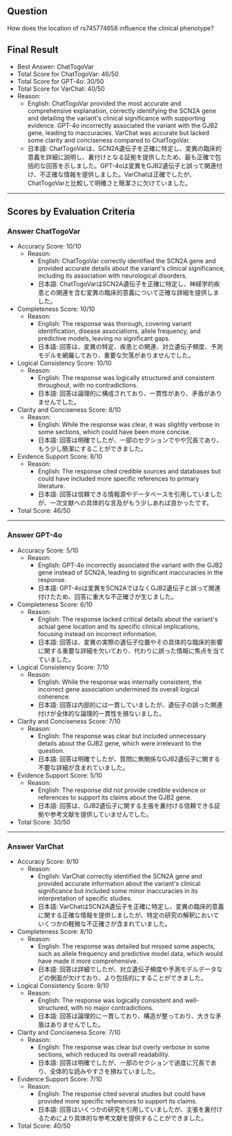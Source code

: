 ## Question

How does the location of rs745774658 influence the clinical phenotype?

## Final Result

- Best Answer: ChatTogoVar
- Total Score for ChatTogoVar: 46/50
- Total Score for GPT-4o: 30/50
- Total Score for VarChat: 40/50
- Reason:
  - English: ChatTogoVar provided the most accurate and comprehensive explanation, correctly identifying the SCN2A gene and detailing the variant's clinical significance with supporting evidence. GPT-4o incorrectly associated the variant with the GJB2 gene, leading to inaccuracies. VarChat was accurate but lacked some clarity and conciseness compared to ChatTogoVar.
  - 日本語: ChatTogoVarは、SCN2A遺伝子を正確に特定し、変異の臨床的意義を詳細に説明し、裏付けとなる証拠を提供したため、最も正確で包括的な回答を示しました。GPT-4oは変異をGJB2遺伝子と誤って関連付け、不正確な情報を提供しました。VarChatは正確でしたが、ChatTogoVarと比較して明確さと簡潔さに欠けていました。

---

## Scores by Evaluation Criteria

### Answer ChatTogoVar
- Accuracy Score: 10/10
  - Reason: 
    - English: ChatTogoVar correctly identified the SCN2A gene and provided accurate details about the variant's clinical significance, including its association with neurological disorders.
    - 日本語: ChatTogoVarはSCN2A遺伝子を正確に特定し、神経学的疾患との関連を含む変異の臨床的意義について正確な詳細を提供しました。
- Completeness Score: 10/10
  - Reason: 
    - English: The response was thorough, covering variant identification, disease associations, allele frequency, and predictive models, leaving no significant gaps.
    - 日本語: 回答は、変異の特定、疾患との関連、対立遺伝子頻度、予測モデルを網羅しており、重要な欠落がありませんでした。
- Logical Consistency Score: 10/10
  - Reason: 
    - English: The response was logically structured and consistent throughout, with no contradictions.
    - 日本語: 回答は論理的に構成されており、一貫性があり、矛盾がありませんでした。
- Clarity and Conciseness Score: 8/10
  - Reason: 
    - English: While the response was clear, it was slightly verbose in some sections, which could have been more concise.
    - 日本語: 回答は明確でしたが、一部のセクションでやや冗長であり、もう少し簡潔にすることができました。
- Evidence Support Score: 8/10
  - Reason: 
    - English: The response cited credible sources and databases but could have included more specific references to primary literature.
    - 日本語: 回答は信頼できる情報源やデータベースを引用していましたが、一次文献への具体的な言及がもう少しあれば良かったです。
- Total Score: 46/50

---

### Answer GPT-4o
- Accuracy Score: 5/10
  - Reason: 
    - English: GPT-4o incorrectly associated the variant with the GJB2 gene instead of SCN2A, leading to significant inaccuracies in the response.
    - 日本語: GPT-4oは変異をSCN2AではなくGJB2遺伝子と誤って関連付けたため、回答に重大な不正確さが生じました。
- Completeness Score: 6/10
  - Reason: 
    - English: The response lacked critical details about the variant's actual gene location and its specific clinical implications, focusing instead on incorrect information.
    - 日本語: 回答は、変異の実際の遺伝子位置やその具体的な臨床的影響に関する重要な詳細を欠いており、代わりに誤った情報に焦点を当てていました。
- Logical Consistency Score: 7/10
  - Reason: 
    - English: While the response was internally consistent, the incorrect gene association undermined its overall logical coherence.
    - 日本語: 回答は内部的には一貫していましたが、遺伝子の誤った関連付けが全体的な論理的一貫性を損ないました。
- Clarity and Conciseness Score: 7/10
  - Reason: 
    - English: The response was clear but included unnecessary details about the GJB2 gene, which were irrelevant to the question.
    - 日本語: 回答は明確でしたが、質問に無関係なGJB2遺伝子に関する不要な詳細が含まれていました。
- Evidence Support Score: 5/10
  - Reason: 
    - English: The response did not provide credible evidence or references to support its claims about the GJB2 gene.
    - 日本語: 回答は、GJB2遺伝子に関する主張を裏付ける信頼できる証拠や参考文献を提供していませんでした。
- Total Score: 30/50

---

### Answer VarChat
- Accuracy Score: 9/10
  - Reason: 
    - English: VarChat correctly identified the SCN2A gene and provided accurate information about the variant's clinical significance but included some minor inaccuracies in its interpretation of specific studies.
    - 日本語: VarChatはSCN2A遺伝子を正確に特定し、変異の臨床的意義に関する正確な情報を提供しましたが、特定の研究の解釈においていくつかの軽微な不正確さが含まれていました。
- Completeness Score: 8/10
  - Reason: 
    - English: The response was detailed but missed some aspects, such as allele frequency and predictive model data, which would have made it more comprehensive.
    - 日本語: 回答は詳細でしたが、対立遺伝子頻度や予測モデルデータなどの側面が欠けており、より包括的にすることができました。
- Logical Consistency Score: 9/10
  - Reason: 
    - English: The response was logically consistent and well-structured, with no major contradictions.
    - 日本語: 回答は論理的に一貫しており、構造が整っており、大きな矛盾はありませんでした。
- Clarity and Conciseness Score: 7/10
  - Reason: 
    - English: The response was clear but overly verbose in some sections, which reduced its overall readability.
    - 日本語: 回答は明確でしたが、一部のセクションで過度に冗長であり、全体的な読みやすさを損ねていました。
- Evidence Support Score: 7/10
  - Reason: 
    - English: The response cited several studies but could have provided more specific references to support its claims.
    - 日本語: 回答はいくつかの研究を引用していましたが、主張を裏付けるためにより具体的な参考文献を提供することができました。
- Total Score: 40/50